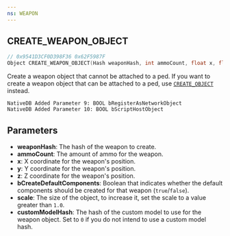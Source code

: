 ```yaml
---
ns: WEAPON
---
```

## CREATE_WEAPON_OBJECT

```c
// 0x9541D3CF0D398F36 0x62F5987F
Object CREATE_WEAPON_OBJECT(Hash weaponHash, int ammoCount, float x, float y, float z, BOOL bCreateDefaultComponents, float scale, int customModelHash);
```

Create a weapon object that cannot be attached to a ped. If you want to create a weapon object that can be attached to a ped, use [`CREATE_OBJECT`](#_0x509D5878EB39E842) instead.

```
NativeDB Added Parameter 9: BOOL bRegisterAsNetworkObject
NativeDB Added Parameter 10: BOOL bScriptHostObject
```

## Parameters
* **weaponHash**: The hash of the weapon to create.
* **ammoCount**: The amount of ammo for the weapon.
* **x**: X coordinate for the weapon's position.
* **y**: Y coordinate for the weapon's position.
* **z**: Z coordinate for the weapon's position.
* **bCreateDefaultComponents**: Boolean that indicates whether the default components should be created for that weapon (`true`/`false`).
* **scale**: The size of the object, to increase it, set the scale to a value greater than `1.0`.
* **customModelHash**: The hash of the custom model to use for the weapon object. Set to `0` if you do not intend to use a custom model hash.
